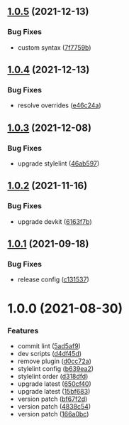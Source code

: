 ## [1.0.5](https://github.com/akijoey/stylelint-config/compare/v1.0.4...v1.0.5) (2021-12-13)


### Bug Fixes

* custom syntax ([7f7759b](https://github.com/akijoey/stylelint-config/commit/7f7759b88f4f6ef7adad890f28fe3878019962f1))

## [1.0.4](https://github.com/akijoey/stylelint-config/compare/v1.0.3...v1.0.4) (2021-12-13)


### Bug Fixes

* resolve overrides ([e46c24a](https://github.com/akijoey/stylelint-config/commit/e46c24a019964ae2023c8ff1e82d3c7841a2f21a))

## [1.0.3](https://github.com/akijoey/stylelint-config/compare/v1.0.2...v1.0.3) (2021-12-08)


### Bug Fixes

* upgrade stylelint ([46ab597](https://github.com/akijoey/stylelint-config/commit/46ab59746817e882d09d9642f17f6cc5317b2df5))

## [1.0.2](https://github.com/akijoey/stylelint-config/compare/v1.0.1...v1.0.2) (2021-11-16)


### Bug Fixes

* upgrade devkit ([6163f7b](https://github.com/akijoey/stylelint-config/commit/6163f7bb0fcc722e4a0fbe7f193de759b68a6f80))

## [1.0.1](https://github.com/akijoey/stylelint-config/compare/v1.0.0...v1.0.1) (2021-09-18)


### Bug Fixes

* release config ([c131537](https://github.com/akijoey/stylelint-config/commit/c13153795a106dd23011a0308a0d2d107a884661))

# 1.0.0 (2021-08-30)


### Features

* commit lint ([5ad5af9](https://github.com/akijoey/stylelint-config/commit/5ad5af9ebf22c4c46d8fc53ec030d1ee16e62c09))
* dev scripts ([d4df45d](https://github.com/akijoey/stylelint-config/commit/d4df45d2631fb921563f37e1f2b4277624bcb78e))
* remove plugin ([d0cc72a](https://github.com/akijoey/stylelint-config/commit/d0cc72a62b7399aa9e47e1e725ace1a14e85f2ef))
* stylelint config ([b639ea2](https://github.com/akijoey/stylelint-config/commit/b639ea24715f9c4590b511c782522f01d595337c))
* stylelint order ([d318dfd](https://github.com/akijoey/stylelint-config/commit/d318dfdbef6dddd8977b44131912129cddb0af1e))
* upgrade latest ([650cf40](https://github.com/akijoey/stylelint-config/commit/650cf40b462cd50f9da6fbf6c393d06ed3b7bc64))
* upgrade latest ([15bf683](https://github.com/akijoey/stylelint-config/commit/15bf683dee26886bffaddabfe1c6c3828018eea4))
* version patch ([bf67f2d](https://github.com/akijoey/stylelint-config/commit/bf67f2d2e49412b32fe27fc528a310238a64707f))
* version patch ([4838c54](https://github.com/akijoey/stylelint-config/commit/4838c545311f6541a625c223847754806ff8cc38))
* version patch ([166a0bc](https://github.com/akijoey/stylelint-config/commit/166a0bc4561f6673a3a3260c6b7742d161a7f352))
